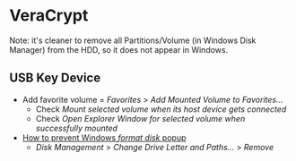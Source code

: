 # VeraCrypt

Note: it's cleaner to remove all Partitions/Volume (in Windows Disk Manager) from the HDD, so it does not appear in Windows.

## USB Key Device

* Add favorite volume = _Favorites_ > _Add Mounted Volume to Favorites..._
  * Check _Mount selected volume when its host device gets connected_
  * Check _Open Explorer Window for selected volume when successfully mounted_
* [How to prevent Windows _format disk_ popup](https://superuser.com/a/49385)
  * _Disk Management_ > _Change Drive Letter and Paths..._ > _Remove_
